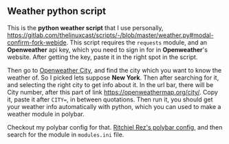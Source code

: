 ## Weather python script

This is the **python weather script** that I use personally, https://gitlab.com/thelinuxcast/scripts/-/blob/master/weather.py#modal-confirm-fork-webide. 
This script requires the `requests` module, and an **Openweather** api key, which you need to sign in for in **Openweather**'s website. After getting the key, paste it in the right spot in the script.     

Then go to  [Openweather City](https://openweathermap.org/city), and find the city which you want to know the weather of. So I picked 
lets suppose **New York**. Then after searching for it, and selecting the right city to get info about it.
In the url bar, there will be City number, after this part of link https://openweathermap.org/city/. 
Copy it, paste it after `CITY=`, in between quotations. Then run it, you should get your weather info 
automatically with python, which you can used to make a weather module in polybar.  

Checkout my polybar config for that. [Ritchiel Rez's polybar config](https://github.com/ritchielrez/dotfiles-new/tree/main/.config/polybar), and then search for the module in `modules.ini` file.
